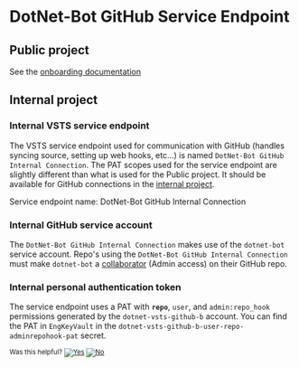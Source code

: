 # DotNet-Bot GitHub Service Endpoint

## Public project

See the [onboarding documentation](https://github.com/dotnet/arcade/blob/main/Documentation/AzureDevOps/AzureDevOpsOnboarding.md#github-connections)

## Internal project

### Internal VSTS service endpoint

The VSTS service endpoint used for communication with GitHub (handles syncing source, setting up web hooks, etc...) is named `DotNet-Bot GitHub Internal Connection`.  The PAT scopes used for the service endpoint are slightly different than what is used for the Public project.  It should be available for GitHub connections in the [internal project](https://dnceng.visualstudio.com/internal).

Service endpoint name: DotNet-Bot GitHub Internal Connection

### Internal GitHub service account

The `DotNet-Bot GitHub Internal Connection` makes use of the `dotnet-bot` service account.  Repo's using the `DotNet-Bot GitHub Internal Connection` must make `dotnet-bot` a [collaborator](https://help.github.com/articles/permission-levels-for-a-user-account-repository/#collaborator-access-on-a-repository-owned-by-a-user-account) (Admin access) on their GitHub repo.

### Internal personal authentication token

The service endpoint uses a PAT with **`repo`**, `user`, and `admin:repo_hook` permissions generated by the `dotnet-vsts-github-b` account.  You can find the PAT in `EngKeyVault` in the `dotnet-vsts-github-b-user-repo-adminrepohook-pat` secret.


<!-- Begin Generated Content: Doc Feedback -->
<sub>Was this helpful? [![Yes](https://helix.dot.net/f/ip/5?p=Documentation%5CProjectDocs%5CVSTS%5Cdotnet-bot-github-service-endpoint.md)](https://helix.dot.net/f/p/5?p=Documentation%5CProjectDocs%5CVSTS%5Cdotnet-bot-github-service-endpoint.md) [![No](https://helix.dot.net/f/in)](https://helix.dot.net/f/n/5?p=Documentation%5CProjectDocs%5CVSTS%5Cdotnet-bot-github-service-endpoint.md)</sub>
<!-- End Generated Content-->
